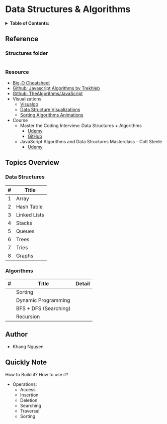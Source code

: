 # Data Structures & Algorithms

<details>
<summary><strong>Table of Contents:</strong></summary>

- [Data Structures \& Algorithms](#data-structures--algorithms)
  - [Reference](#reference)
    - [Structures folder](#structures-folder)
    - [Resource](#resource)
  - [Topics Overview](#topics-overview)
    - [Data Structures](#data-structures)
    - [Algorithms](#algorithms)
  - [Author](#author)
  - [Quickly Note](#quickly-note)

</details>

## Reference

### Structures folder

```text

```

### Resource

- [Big-O Cheatsheet](https://www.bigocheatsheet.com/)
- [Github: Javascript Algorithms by Trekhleb](https://github.com/trekhleb/javascript-algorithms/tree/master)
- [Github: TheAlgorithms/JavaScript](https://github.com/TheAlgorithms/JavaScript)
- Visualizations
  - [Visualgo](https://visualgo.net/en)
  - [Data Structure Visualizations](https://www.cs.usfca.edu/~galles/visualization/Algorithms.html)
  - [Sorting Algorithms Animations](https://www.toptal.com/developers/sorting-algorithms)
- Course
  - Master the Coding Interview: Data Structures + Algorithms
    - [Udemy](https://www.udemy.com/course/master-the-coding-interview-data-structures-algorithms/)
    - [GitHub](https://github.com/aneagoie/ztm-master-the-coding-interview-ds-algo)
  - JavaScript Algorithms and Data Structures Masterclass - Colt Steele
    - [Udemy](https://www.udemy.com/course/js-algorithms-and-data-structures-masterclass/)

## Topics Overview

### Data Structures

| #   | Title        |
| --- | ------------ |
| 1   | Array        |
| 2   | Hash Table   |
| 3   | Linked Lists |
| 4   | Stacks       |
| 5   | Queues       |
| 6   | Trees        |
| 7   | Tries        |
| 8   | Graphs       |

### Algorithms

| #   | Title                 | Detail |
| --- | --------------------- | ------ |
|     | Sorting               |        |
|     | Dynamic Programming   |        |
|     | BFS + DFS (Searching) |        |
|     | Recursion             |        |

## Author

- Khang Nguyen

## Quickly Note

How to Build it?
How to use it?

- Operations:
  - Access
  - Insertion
  - Deletion
  - Searching
  - Traversal
  - Sorting

